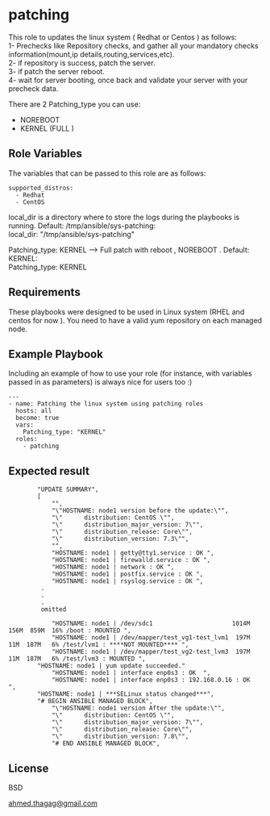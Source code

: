 patching
=========

This role to updates the linux system ( Redhat or Centos ) as follows:  
1- Prechecks like Repository checks, and gather all your mandatory checks information(mount,ip details,routing,services,etc).  
2- if repository is success, patch the server.  
3- if patch the server reboot.  
4- wait for  server booting, once back and validate your server with your precheck data.  


There are 2 Patching_type you can use:  
  - NOREBOOT
  - KERNEL (FULL )

Role Variables
--------------
The variables that can be passed to this role are as follows:  
```
supported_distros:  
  - Redhat
  - CentOS
```
local_dir is a directory where to store the logs during the playbooks is running. Default: /tmp/ansible/sys-patching:  
local_dir: "/tmp/ansible/sys-patching"  

Patching_type: KERNEL --> Full patch with reboot , NOREBOOT . Default: KERNEL:  
Patching_type:  KERNEL  

Requirements
------------
These playbooks were designed to be used in Linux system  (RHEL and centos for now ). You need to have a valid yum repository on each managed node.


Example Playbook
----------------

Including an example of how to use your role (for instance, with variables passed in as parameters) is always nice for users too :)  
```
---  
- name: Patching the linux system using patching roles  
  hosts: all  
  become: true  
  vars:  
    Patching_type: "KERNEL"  
  roles:  
    - patching  
```

Expected result  
---------------  

```
        "UPDATE SUMMARY", 
        [
            "", 
            "\"HOSTNAME: node1 version before the update:\"", 
            "\"      distribution: CentOS \"", 
            "\"      distribution_major_version: 7\"", 
            "\"      distribution_release: Core\"", 
            "\"      distribution_version: 7.3\"", 
            "", 
            "HOSTNAME: node1 | getty@tty1.service : OK ", 
            "HOSTNAME: node1 | firewalld.service : OK ", 
            "HOSTNAME: node1 | network : OK ", 
            "HOSTNAME: node1 | postfix.service : OK ", 
            "HOSTNAME: node1 | rsyslog.service : OK ", 
	     .
	     .
 	     .
	     omitted

            "HOSTNAME: node1 | /dev/sdc1                      1014M  156M  859M  16% /boot : MOUNTED ", 
            "HOSTNAME: node1 | /dev/mapper/test_vg1-test_lvm1  197M   11M  187M   6% /test/lvm1 : ****NOT MOUNTED**** ", 
            "HOSTNAME: node1 | /dev/mapper/test_vg2-test_lvm3  197M   11M  187M   6% /test/lvm3 : MOUNTED ", 
	    "HOSTNAME: node1 | yum update succeeded."
            "HOSTNAME: node1 | interface enp0s3 : OK  ", 
            "HOSTNAME: node1 | interface enp0s3 : 192.168.0.16 : OK  ",	
	    "HOSTNAME: node1 | ***SELinux status changed***",
	    "# BEGIN ANSIBLE MANAGED BLOCK", 
            "\"HOSTNAME: node1 version After the update:\"", 
            "\"      distribution: CentOS \"", 
            "\"      distribution_major_version: 7\"", 
            "\"      distribution_release: Core\"", 
            "\"      distribution_version: 7.8\"", 
            "# END ANSIBLE MANAGED BLOCK",
```
  
License
-------

BSD

ahmed.thagag@gmail.com

